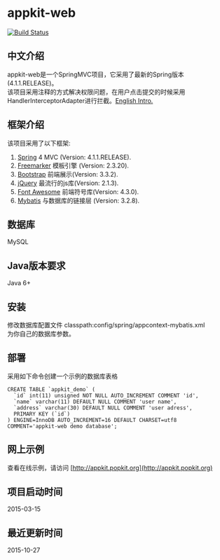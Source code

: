 appkit-web
========
[![Build Status](https://travis-ci.org/aborn/appkit-web.svg?branch=master)](https://travis-ci.org/aborn/appkit-web)  

## 中文介绍
appkit-web是一个SpringMVC项目，它采用了最新的Spring版本(4.1.1.RELEASE)。  
该项目采用注释的方式解决权限问题，在用户点击提交的时候采用      
HandlerInterceptorAdapter进行拦截。[English Intro.](README_EN.md)

## 框架介绍
该项目采用了以下框架:  
 1. [Spring](https://spring.io/) 4 MVC (Version: 4.1.1.RELEASE).    
 2. [Freemarker](http://freemarker.org/) 模板引擎 (Version: 2.3.20).  
 3. [Bootstrap](http://getbootstrap.com/) 前端展示(Version: 3.3.2).  
 4. [jQuery](https://jquery.com/) 最流行的js库(Version: 2.1.3).    
 5. [Font Awesome](http://fortawesome.github.io/Font-Awesome/) 前端符号库(Version: 4.3.0).  
 5. [Mybatis](https://mybatis.github.io/mybatis-3/) 与数据库的链接层 (Version: 3.2.8).  

## 数据库
MySQL

## Java版本要求
Java 6+

## 安装
修改数据库配置文件 classpath:config/spring/appcontext-mybatis.xml   
为你自己的数据库参数。

## 部署
采用如下命令创建一个示例的数据库表格  
```
CREATE TABLE `appkit_demo` (
  `id` int(11) unsigned NOT NULL AUTO_INCREMENT COMMENT 'id',
  `name` varchar(11) DEFAULT NULL COMMENT 'user name',
  `address` varchar(30) DEFAULT NULL COMMENT 'user adress',
  PRIMARY KEY (`id`)
) ENGINE=InnoDB AUTO_INCREMENT=16 DEFAULT CHARSET=utf8 COMMENT='appkit-web demo database';
```

## 网上示例
查看在线示例，请访问 [http://appkit.popkit.org](http://appkit.popkit.org)

## 项目启动时间
2015-03-15

## 最近更新时间
2015-10-27